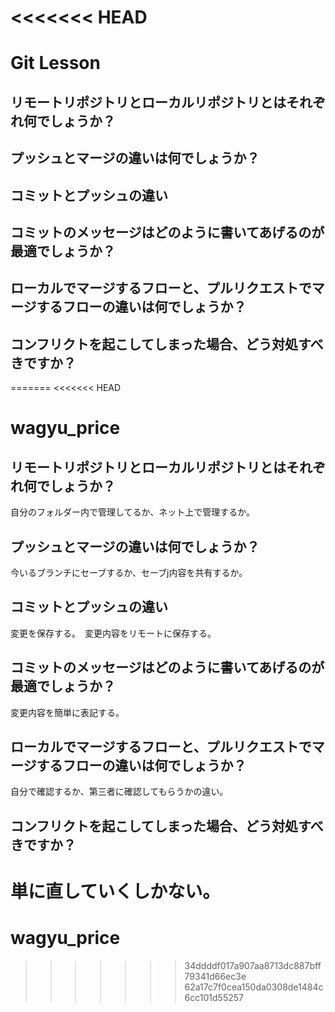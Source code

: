 <<<<<<< HEAD
=======
# Git Lesson

## リモートリポジトリとローカルリポジトリとはそれぞれ何でしょうか？



## プッシュとマージの違いは何でしょうか？



## コミットとプッシュの違い



## コミットのメッセージはどのように書いてあげるのが最適でしょうか？



## ローカルでマージするフローと、プルリクエストでマージするフローの違いは何でしょうか？



## コンフリクトを起こしてしまった場合、どう対処すべきですか？


=======
<<<<<<< HEAD
# wagyu_price

## リモートリポジトリとローカルリポジトリとはそれぞれ何でしょうか？
自分のフォルダー内で管理してるか、ネット上で管理するか。


## プッシュとマージの違いは何でしょうか？
今いるブランチにセーブするか、セーブj内容を共有するか。


## コミットとプッシュの違い
変更を保存する。　変更内容をリモートに保存する。


## コミットのメッセージはどのように書いてあげるのが最適でしょうか？
変更内容を簡単に表記する。


## ローカルでマージするフローと、プルリクエストでマージするフローの違いは何でしょうか？
自分で確認するか、第三者に確認してもらうかの違い。


## コンフリクトを起こしてしまった場合、どう対処すべきですか？
単に直していくしかない。
=======
# wagyu_price
>>>>>>> 34ddddf017a907aa8713dc887bff79341d66ec3e
>>>>>>> 62a17c7f0cea150da0308de1484c6cc101d55257
